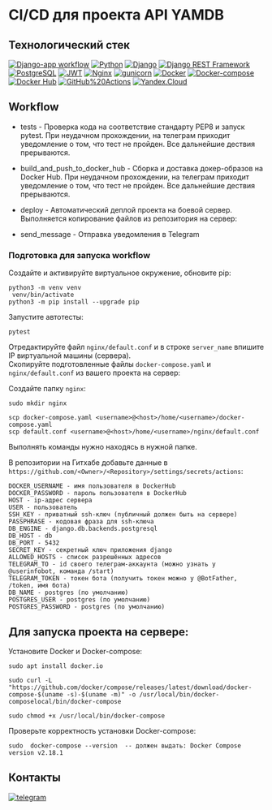 # CI/CD для проекта API YAMDB

## Технологический стек
[![Django-app workflow](https://github.com/Myxadin07/yamdb_final/actions/workflows/yamdb_workflow.yml/badge.svg)](https://github.com/Myxadin07/yamdb_final/actions/workflows/yamdb_workflow.yml)
[![Python](https://img.shields.io/badge/-Python-464646?style=flat&logo=Python&logoColor=FFD700&color=8B008B)](https://www.python.org/)
[![Django](https://img.shields.io/badge/-Django-464646?style=flat&logo=Django&logoColor=FFD700&color=8B008B)](https://www.djangoproject.com/)
[![Django REST Framework](https://img.shields.io/badge/-Django%20REST%20Framework-464646?style=flat&logo=Django%20REST%20Framework&logoColor=FFD700&color=8B008B)](https://www.django-rest-framework.org/)
[![PostgreSQL](https://img.shields.io/badge/-PostgreSQL-464646?style=flat&logo=PostgreSQL&logoColor=FFD700&color=8B008B)](https://www.postgresql.org/)
[![JWT](https://img.shields.io/badge/-JWT-464646?style=flat&color=8B008B)](https://jwt.io/)
[![Nginx](https://img.shields.io/badge/-NGINX-464646?style=flat&logo=NGINX&logoColor=FFD700&color=8B008B)](https://nginx.org/ru/)
[![gunicorn](https://img.shields.io/badge/-gunicorn-464646?style=flat&logo=gunicorn&logoColor=FFD700&color=8B008B)](https://gunicorn.org/)
[![Docker](https://img.shields.io/badge/-Docker-464646?style=flat&logo=Docker&logoColor=FFD700&color=8B008B)](https://www.docker.com/)
[![Docker-compose](https://img.shields.io/badge/-Docker%20compose-464646?style=flat&logo=Docker&logoColor=FFD700&color=8B008B)](https://www.docker.com/)
[![Docker Hub](https://img.shields.io/badge/-Docker%20Hub-464646?style=flat&logo=Docker&logoColor=FFD700&color=8B008B)](https://www.docker.com/products/docker-hub)
[![GitHub%20Actions](https://img.shields.io/badge/-GitHub%20Actions-464646?style=flat&logo=GitHub%20actions&logoColor=FFD700&color=8B008B)](https://github.com/features/actions)
[![Yandex.Cloud](https://img.shields.io/badge/-Yandex.Cloud-464646?style=flat&logo=Yandex.Cloud&logoColor=FFD700&color=8B008B)](https://cloud.yandex.ru/)


## Workflow
* tests - Проверка кода на соответствие стандарту PEP8 и запуск pytest. При неудачном прохождении, на телеграм приходит уведомление о том, что тест не пройден. Все дальнейшие дествия прерываются. 

* build_and_push_to_docker_hub - Сборка и доставка докер-образов на Docker Hub. При неудачном прохождении, на телеграм приходит уведомление о том, что тест не пройден. Все дальнейшие дествия прерываются. 

* deploy - Автоматический деплой проекта на боевой сервер. Выполняется копирование файлов из репозитория на сервер:

* send_message - Отправка уведомления в Telegram

### Подготовка для запуска workflow
Создайте и активируйте виртуальное окружение, обновите pip:
```
python3 -m venv venv
 venv/bin/activate
python3 -m pip install --upgrade pip
```
Запустите автотесты:
```
pytest
```
Отредактируйте файл `nginx/default.conf` и в строке `server_name` впишите IP виртуальной машины (сервера).  
Скопируйте подготовленные файлы `docker-compose.yaml` и `nginx/default.conf` из вашего проекта на сервер:

Создайте папку `nginx`:
```
sudo mkdir nginx
```

```
scp docker-compose.yaml <username>@<host>/home/<username>/docker-compose.yaml
scp default.conf <username>@<host>/home/<username>/nginx/default.conf
```
Выполнять команды нужно находясь в нужной папке.


В репозитории на Гитхабе добавьте данные в `https://github.com/<Owner>/<Repository>/settings/secrets/actions`:
```
DOCKER_USERNAME - имя пользователя в DockerHub
DOCKER_PASSWORD - пароль пользователя в DockerHub
HOST - ip-адрес сервера
USER - пользователь
SSH_KEY - приватный ssh-ключ (публичный должен быть на сервере)
PASSPHRASE - кодовая фраза для ssh-ключа
DB_ENGINE - django.db.backends.postgresql
DB_HOST - db
DB_PORT - 5432
SECRET_KEY - секретный ключ приложения django
ALLOWED_HOSTS - список разрешённых адресов
TELEGRAM_TO - id своего телеграм-аккаунта (можно узнать у @userinfobot, команда /start)
TELEGRAM_TOKEN - токен бота (получить токен можно у @BotFather, /token, имя бота)
DB_NAME - postgres (по умолчанию)
POSTGRES_USER - postgres (по умолчанию)
POSTGRES_PASSWORD - postgres (по умолчанию)
```

## Для запуска проекта на сервере:


Установите Docker и Docker-compose:
```
sudo apt install docker.io

sudo curl -L "https://github.com/docker/compose/releases/latest/download/docker-compose-$(uname -s)-$(uname -m)" -o /usr/local/bin/docker-composelocal/bin/docker-compose

sudo chmod +x /usr/local/bin/docker-compose
```
Проверьте корректность установки Docker-compose:
```
sudo  docker-compose --version  -- должен выдать: Docker Compose version v2.18.1
```

## Контакты

[![telegram](https://img.shields.io/badge/-telegram-464646?style=flat&logo=telegram&logoColor=FFD700&color=8B008B)](https://t.me/mukhadin07)